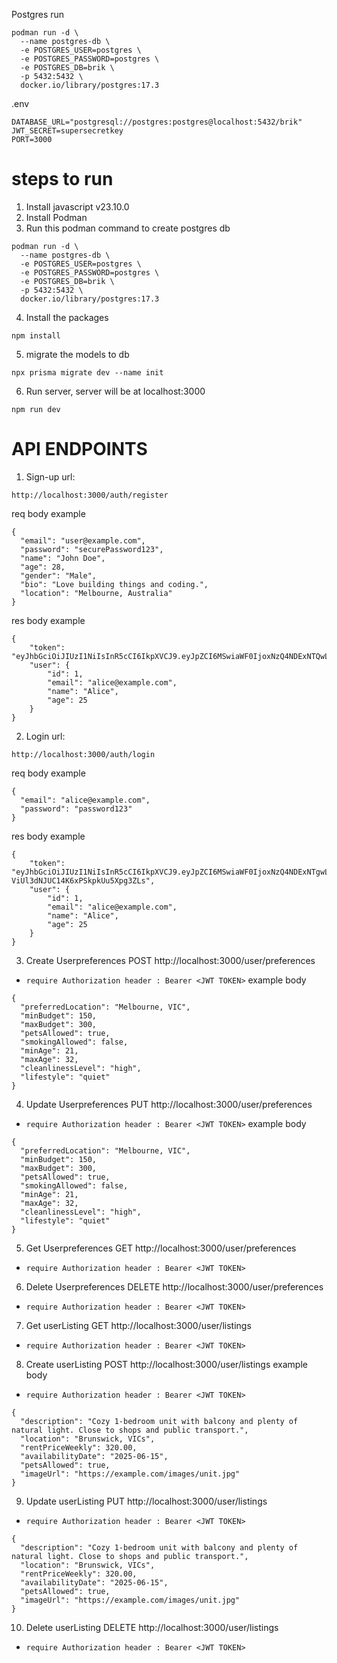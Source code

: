 Postgres run
```
podman run -d \
  --name postgres-db \
  -e POSTGRES_USER=postgres \
  -e POSTGRES_PASSWORD=postgres \
  -e POSTGRES_DB=brik \
  -p 5432:5432 \
  docker.io/library/postgres:17.3
```

.env
```
DATABASE_URL="postgresql://postgres:postgres@localhost:5432/brik"
JWT_SECRET=supersecretkey
PORT=3000
```

# steps to run
1. Install javascript v23.10.0
2. Install Podman
3. Run this podman command to create postgres db 
```
podman run -d \
  --name postgres-db \
  -e POSTGRES_USER=postgres \
  -e POSTGRES_PASSWORD=postgres \
  -e POSTGRES_DB=brik \
  -p 5432:5432 \
  docker.io/library/postgres:17.3
```
4. Install the packages
```
npm install
```
5. migrate the models to db
```
npx prisma migrate dev --name init
```
6. Run server, server will be at localhost:3000
```
npm run dev
```
# API ENDPOINTS

1. Sign-up
url:
```
http://localhost:3000/auth/register
```
req body example
```
{
  "email": "user@example.com",
  "password": "securePassword123",
  "name": "John Doe",
  "age": 28,
  "gender": "Male",
  "bio": "Love building things and coding.",
  "location": "Melbourne, Australia"
}
```
res body example
```
{
    "token": "eyJhbGciOiJIUzI1NiIsInR5cCI6IkpXVCJ9.eyJpZCI6MSwiaWF0IjoxNzQ4NDExNTQwLCJleHAiOjE3NDkwMTYzNDB9.8nnQSbbLPepJcH6ZxEewVDegJLptpLKfhYXx3O8RXoo",
    "user": {
        "id": 1,
        "email": "alice@example.com",
        "name": "Alice",
        "age": 25
    }
}
```
2. Login
url:
```
http://localhost:3000/auth/login
```
req body example
```
{
  "email": "alice@example.com",
  "password": "password123"
}
```
res body example
```
{
    "token": "eyJhbGciOiJIUzI1NiIsInR5cCI6IkpXVCJ9.eyJpZCI6MSwiaWF0IjoxNzQ4NDExNTgwLCJleHAiOjE3NDkwMTYzODB9.KChimtgDx5Su-ViUl3dNJUC14K6xPSkpkUu5Xpg3ZLs",
    "user": {
        "id": 1,
        "email": "alice@example.com",
        "name": "Alice",
        "age": 25
    }
}
```

3. Create Userpreferences 
POST http://localhost:3000/user/preferences
- `require Authorization header : Bearer <JWT TOKEN>`
example body
```
{
  "preferredLocation": "Melbourne, VIC",
  "minBudget": 150,
  "maxBudget": 300,
  "petsAllowed": true,
  "smokingAllowed": false,
  "minAge": 21,
  "maxAge": 32,
  "cleanlinessLevel": "high",
  "lifestyle": "quiet"
}
```

4. Update Userpreferences 
PUT http://localhost:3000/user/preferences
- `require Authorization header : Bearer <JWT TOKEN>`
example body
```
{
  "preferredLocation": "Melbourne, VIC",
  "minBudget": 150,
  "maxBudget": 300,
  "petsAllowed": true,
  "smokingAllowed": false,
  "minAge": 21,
  "maxAge": 32,
  "cleanlinessLevel": "high",
  "lifestyle": "quiet"
}
```

5. Get Userpreferences 
GET http://localhost:3000/user/preferences
- `require Authorization header : Bearer <JWT TOKEN>`

6. Delete Userpreferences 
DELETE http://localhost:3000/user/preferences
- `require Authorization header : Bearer <JWT TOKEN>`

7. Get userListing
GET http://localhost:3000/user/listings
- `require Authorization header : Bearer <JWT TOKEN>`

8. Create userListing
POST http://localhost:3000/user/listings
example body
- `require Authorization header : Bearer <JWT TOKEN>`
```
{
  "description": "Cozy 1-bedroom unit with balcony and plenty of natural light. Close to shops and public transport.",
  "location": "Brunswick, VICs",
  "rentPriceWeekly": 320.00,
  "availabilityDate": "2025-06-15",
  "petsAllowed": true,
  "imageUrl": "https://example.com/images/unit.jpg"
}
```
9. Update userListing
PUT http://localhost:3000/user/listings
- `require Authorization header : Bearer <JWT TOKEN>`
```
{
  "description": "Cozy 1-bedroom unit with balcony and plenty of natural light. Close to shops and public transport.",
  "location": "Brunswick, VICs",
  "rentPriceWeekly": 320.00,
  "availabilityDate": "2025-06-15",
  "petsAllowed": true,
  "imageUrl": "https://example.com/images/unit.jpg"
}
```

10. Delete userListing
DELETE http://localhost:3000/user/listings
- `require Authorization header : Bearer <JWT TOKEN>`
